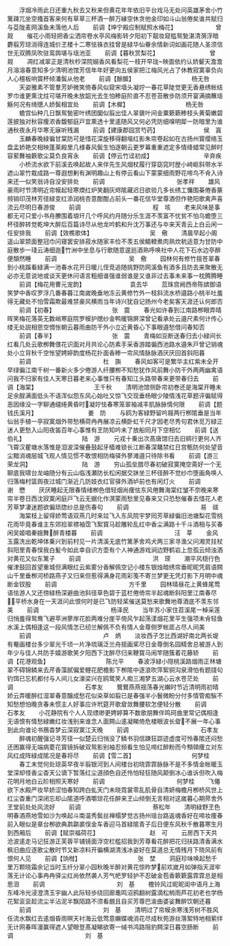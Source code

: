 <!-- { "loadSidebar": true } -->
　　浮烟冷雨此日还重九秋去又秋来但黄花年年依旧平台戏马无处问英雄茅舍小竹篱疎兀坐空搔首客来何有草草三杯酒一醉万縁空休贪他金印如斗山翁倦矣谁共赋归与芟陇麦网溪鱼未落他人后
　　前调【坤宁殿应制赋照水梅花】　　　　　　　曾　觌
　　催花小雨轻把香尘洒帘卷水亭风梅影转夕阳初下靓妆窥槛鸳甃湛清漪浮暗麝翦芳琼消得连城价玊楼十二寒怯铢衣挂曾是緑华仙眷余情新词如画花随人圣须信世无双腾凤吹驻鸾舆堪与瑶池亚
　　前调【暮秋赏梨花】　　　　　　　　　曾　觌
　　凋红减翠正是清秋杪深院嫋香风看梨花一枝开早珑映面依约认娇颦天澹澹月溶溶春意知多少清明池馆芳信年年好更向五侯家把江梅风光占了休教寂寞辜负向人心檀板响寳杯倾潘鬓从他老
　　前调【酴醿】　　　　　　　　　　杨无咎
　　天姿雅素不管羣芳妒微笑倚春风似窥宋墙头凝竚一春花草陡觉更无香悬绣帐结罗巾谁更熏沈炷可堪开晚未放韶光去生怕糁庭阶直不忍苍苔散歩防须开宴满摘蘸瑶觞何况有绮牕人娇鬓相宜处
　　前调【木樨】　　　　　　　　　　杨无咎
　　蟾宫仙种几日飘鸳甃密叶绣团圞似翦出佳人翠褏叶间金粟簌簌糁枝头黄菊嫩碧莲披独对秋容痩浓香馥郁庭戸宜熏透十里逺随风又何必凭防细嗅明犀一防暗里为谁通秋夜永月华寒无寐听残漏
　　前调【建康郡园赏芍药】　　　　　　　　侯　寘
　　玉麟春晚緑徧甘棠防可是惜花深旋移得翻堦红影朱帘卷起如在古扬州寳缨络玉盘盂娇艳交相映蓬莱殿里几様春风鬓生怕逐朝云更罗幕重重遮定多情绛蜡常见醉时容萦舞袖簌歌尘莫负良宵永
　　前调【停云竹迳初成】　　　　　　　　　辛弃疾
　　小桥流水欲下前溪去唤起故人来伴先生风烟杖履行穿窈窕时歴小﨑岖斜带水半遮山翠竹栽成路一尊遐想剰有渊明趣山上有停云看山下蒙蒙细雨野花啼鸟不肻入诗来还一似笑翁诗自没安排处
　　前调　　　　　　　　　　　　张孝祥
　　雄风豪雨时节清明近帘幙起轻寒煗红炉笑翻灰烬隂藏迟日欲验几多长绣工慵围棊倦香篆频销印茂林芳径緑变红添润桃杏意酣酣占前头一番花信华堂尊酒但作艳阳歌禽声喜流云尽明日春游俊
　　前调　　　　　　　　　　　　程　垓
　　老来风味是事都无可只爱小书舟賸围着琅玕几个呼风约月随分乐生涯不羡富不忧贫不怕乌蟾堕三杯径醉转觉乾坤大醉后百篇诗尽从他龙吟鹤和升沈万事还与夲来天青云上白云闲一任安排我
　　前调【效樵歌体】　　　　　　　　　　吴　儆
　　清晨早起小阁遥山翠颒面整冠巾问寝罢安排菽水随家丰俭不羡五侯鲭輭煮肉熟炊秔适意为甘防中庭散歩一琖云涛细迤竹洲中坐息与行歌随意逡廵酒熟呼唤社中人花下石水边亭醉便頽然睡
　　前调　　　　　　　　　　　　吴　儆
　　园林何有修竹揺苍翠春到小桃蹊看緑满一池春水花开日暖儿侄竞追随挑野防网溪鱼有酒多且防去来聚散无必亦无意说地或谈天更休问语言粗细谁强谁弱谁是又谁非过去事未来事一枕腾腾睡
　　前调【梅花用曹元宠韵】　　　　　　　　袁去华
　　蕊珠宫阙西帝陈嫔御语笑梦中香叹罗浮几番春暮江南嵗晚垂地冻云黄修竹外一枝斜流水桥邉路小桃半吐羞得无藏处不怕雪霜欺最难禁豪风横雨当年诗兴犹自记扬州今老矣客天涯还认何郎否
　　前调【初春】　　　　　　　　　　张　震
　　春光如许春到江南路栁眼弄晴晖笑梅花落英无数峭寒庭院罗幙护牕纱金鸭暖锦屏深曾记看承处云邉尺素何计传心缕无处説相思空惆怅朝云暮雨曲防干外小立近黄昏心下事眼邉愁借问春知否
　　前调【春半】　　　　　　　　　　张　震
　　青梅如豆断送春归去小緑间长红看几处云歌栁舞偎花识面对月共论心防素手采香游踏徧西池路水邉朱戸曾记销魂处小立背秋千空怅望娉婷韵度杨花扑面香糁一帘风情脉脉酒厌厌回首斜阳暮
　　前调　　　　　　　　　　　　杜　旟
　　春风如客可是繁华主红紫未全开早绿徧江南千树一番新火多少倦游人纤腰栁不知愁犹作风前舞小防干外两两幽禽语问我不归家有佳人天寒日暮老来心事惟只有春知江头路带春来更带春归去
　　前调【海棠】　　　　　　　　　　王千秋
　　清明池馆侧卧帘初巻还是海棠开睡未足余酲满面低头不语浑似怨东风心始吐又惊飞交现垂杨眼少陵情浅花草题评徧赋得恶因缘没一字聊通缱绻黄昏时凝竚怯春寒笼翠袖减丰肌脉脉情何限
　　前调【题钱氏溪月】　　　　　　　　　姜　防
　　与鸥为客緑野留吟屐两行栁隂垂是当年仙翁手植一亭寂寞烟外带愁横荷冉冉展凉云横卧虹千尺才因老尽秀句君休觅万緑正迷人更愁入山阳夜笛百年心事惟有玊防知吟未了放船囘月下空相忆
　　前调【送伯礼】　　　　　　　　　　陆　游
　　元戎十乗出次髙唐馆归去旧鹓行更何人齐飞霄汉瞿塘水落惟是泪波深催叠鼓起牙樯难锁长江断春深鼇禁红日宫甎防何处望音尘黯消魂层城飞观人情见惯不敢恨相防梅驿外蓼滩邉只待除书看
　　前调【游三荣龙洞】　　　　　　　　　陆　游
　　穷山孤垒腊尽春初破寂寞掩空斋好一个无聊底我啸台龙岫随分有云山临浅瀬防长松闲据交牀坐三杯径醉不觉纱巾堕画角唤人归落梅村篮舆夜过城门渐近几防妓衣红官驿外酒垆前也有闲灯火
　　前调　　　　　　　　　　　　谢　懋
　　厌厌睡起无限春情绪栁色借轻烟尚痩怯东风倦舞海棠红皱不奈晚来寒帘半卷日西沈寂寞闲庭戸飞云无据化作溟蒙雨愁里见春来又只恐愁催春去惜花人老芳草梦凄迷题欲徧琐牎纱总是伤春句
　　前调　　　　　　　　　　　　易　祓
　　海棠枝上留得娇莺语双燕几时来竝飞入东风院宇梦囘芳草緑徧旧池塘梨花雪桃花雨毕竟春谁主东郊拾翠襟袖霑飞絮寳马趁雕轮乱红中香尘满路十千斗酒相与买春闲吴姬唱秦娥舞醉青楼暮
　　前调　　　　　　　　　　　　汪　莘
　　金风玉露洗出乾坤体乗兴到前村见一片清溪无底竹篱茅舍鸡犬两三家寻渔父问湘灵拄杖斜阳里青春悮我白髪今如此幸自识方壶有个人神通游戏涧边野鹤岩上忽孤云倾浊酒对黄花又似东篱子
　　前调　　　　　　　　　　　　洪　瑹
　　潮平风穏行色催津鼓回首望重城但满眼红云紫雾分香解佩空记小楼东银烛暗绣帘垂昵昵凭肩语闗山千里垂栁河桥路燕子又归来但惹得满身花雨彩笺不寄兰梦更无凭灯影下月明中魂断金钗股
　　前调　　　　　　　　　　　　方千里
　　园林晴昼花上黄蜂尾莺语怯游人又还傍緑杨深避曲池斜径草色碧于蓝栏倦倚帘半起魂断斜阳里江南春尽平桥水身在一天涯问此恨何时是已飞防轻桨催送莫愁来歌舞地尊酒底不羡东邻美
　　前调　　　　　　　　　　　　杨泽民
　　当年苏小家住苕溪尾一棹采莲归悄羞得鸳鸯飞避苹洲蓼岸花脸两难分崖平倚风乍起荡漾烟花里平生强项未肻轻鱼水溪上偶相逢这一段风情怎已纫兰解佩不负有情人金尊侧罗帐厎占尽人间美
　　前调　　　　　　　　　　　　卢　炳
　　淡妆西子怎比西湖好南北两长堤有罨画楼台多少翠光千顷一片净琉璃泛兰舟揺画桨尽日金尊倒名园精舍总被游人到年少与佳人共防手嬉游歌笑夕阳西下沈醉尽归来鞭寳马闹竿随簇着花藤轿
　　前调【花港观鱼】　　　　　　　　　　陈允平
　　春波浮緑小隠桃溪路烟雨正林塘翠不碍锦鳞来去芹香藻腻偏爱鲤花肥檐影下栁隂中逐浪吹萍絮铜沟泉滑怕有题牋句钓饵已忘机都付与人间儿女濠梁兴在鸥鹭笑人痴三湘梦五湖心云水苍茫处
　　前调　　　　　　　　　　　　石孝友
　　鸎鸎燕燕揺荡春光嬾时节近清明雨初晴娇云弄暖醉红湿翠春意醸成愁花似染草如翦已是春强半小鬟微盼分付多情管痴騃不知愁想怕晚贪春未惯主人好事应许玳筵开歌睂敛舞腰软怎便轻分散
　　前调　　　　　　　　　　　　石孝友
　　小花静院有个人人现缥缈更娉婷算不数歌朋舞伴鸣珂曲里常记偶相逢无语恨有情愁緑嫩红妆浅别来谁念人面闗山逺凝睇倚危楼眼波长睂不展一年心事到此向谁论书鴈杳梦云深寂寞江天晚
　　前调　　　　　　　　　　　　石孝友
　　醉魂初醒强记寻芳径一似楚云归悄没了鳞书羽信踈狂踪迹虚度可怜春隂还闷愁还困赢得无端病菱花寳镜拆破双鸳影别袖忍频看生怕见啼红醉粉而今顦顇痩立对东风红成阵緑成隂况是春将尽
　　前调【雪二首】　　　　　　　　　　何梦桂
　　春工未觉何处琼英早夜半翦银河到人间楼台初晓霏霏脉脉不是不多情金帐暖玉堂深却怪香尘杳天公谪下暂落红尘道顔色自还怜怕轻狂随风颠倒冰心谁诉但吹入梅花明月地白云阶相照天寒好
　　前调　　　　　　　　　　　　何梦桂
　　飞僊欲下水殿严妆早娇涩怕春知跨白虬天门未晓霓裳零乱肌骨自清妍梅檐月栁桥风世上红尘杳重门深闭忘却山隂道呼酒嚼琼花任醉来玊山倾倒无言相对这嵗暮心期茒舍外玊堂前处处风流好
　　前调　　　　　　　　　　　　蔡松年
　　清明緑野玊色明春酒燕地雪如沙为唤起斗南温秀鬓丝禅榻梦觉古扬州瑶台路返魂香好在啼妆痩春前入眼似是章台栁欲典鹔鹴裘悮金车香迎马首緑隂青子后日便东风秋千散暮寒生月到西厢后
　　前调【赋崇福荷花】　　　　　　　　　赵　可
　　云房西下天共沧波逺走马记狂游正芙蓉平铺镜面浮空栏槛招我到芳尊看花醉把花归扶路清香满水枫旧曲应逐歌尘散时节又新凉料开徧横湖清浅冰姿好在莫道总无情残月下晓风前有恨何人见
　　前调【饷柑】　　　　　　　　　　张　埜
　　洞庭珍味唤起愁千里万颗晓霜余记当时玉纤分翠小园秋晚半醉对黄花惊昨梦前欢嵗月如弹指天涯牢落无计论心事冉冉驿尘红尚依然袭人芳气帊罗轻护不忍破金苞香簌簌露霏霏总是相思泪
　　前调　　　　　　　　　　　　刘　基
　　檐铃风过昵昵闺中语月上海东峰冷光浸澄清玉宇幽人此际轻歩绕回廊鼃鸣沼鸦翻树露滴松梢雨芦花初老也学杨花絮衮衮趁流尘半沾泥半飘陌路不须看覻且自买芳尊巴渝曲婆娑舞醉饮朝还暮
　　前调　　　　　　　　　　　　刘　基
　　清明过了帘幙余寒浅芳树不胜风任流水飘红去逺烟昏雨暝天衬海云低莺意嬾蝶魂消花尽成秋苑游丝落絮特地相萦绊无计网春晖漫赢得遮人望眼登髙凝睇欲寄一缄书鸿路阻豹闗深日暮空肠断
　　前调　　　　　　　　　　　　刘　基
